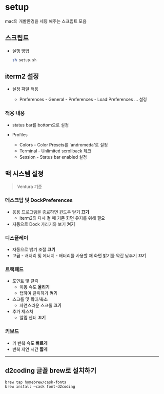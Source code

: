 # setup

mac의 개발환경을 세팅 해주는 스크립트 모음

## 스크립트

- 실행 방법

  ```bash
  sh setup.sh
  ```

## iterm2 설정

- 설정 파일 적용

  - Preferences - General - Preferences - Load Preferences ... 설정

### 적용 내용

- status bar를 bottom으로 설정
- Profiles

  - Colors - Color Presets를 'andromeda'로 설정
  - Terminal - Unlimited scrollback 체크
  - Session - Status bar enabled 설정

## 맥 시스템 설정

> Ventura 기준

### 데스크탑 및 DockPreferences

- 응용 프로그램을 종료하면 윈도우 닫기 **끄기**
  - iterm2의 다시 켤 때 기존 화면 유지를 위해 필요
- 자동으로 Dock 가리기와 보기 **켜기**

### 디스플레이

- 자동으로 밝기 조절 **끄기**
- 고급 - 배터리 및 에너지 - 배터리를 사용할 때 화면 밝기를 약간 낮추기 **끄기**

### 트랙패드

- 포인트 및 클릭
  - 이동 속도 **올리기**
  - 탭하여 클릭하기 **켜기**
- 스크롤 및 확대/축소
  - 자연스러운 스크롤 **끄기**
- 추가 제스처
  - 알림 센터 **끄기**

### 키보드

- 키 반복 속도 **빠르게**
- 반복 지연 시간 **짧게**

---

## d2coding 글꼴 brew로 설치하기

```bash
brew tap homebrew/cask-fonts
brew install —cask font-d2coding
```

